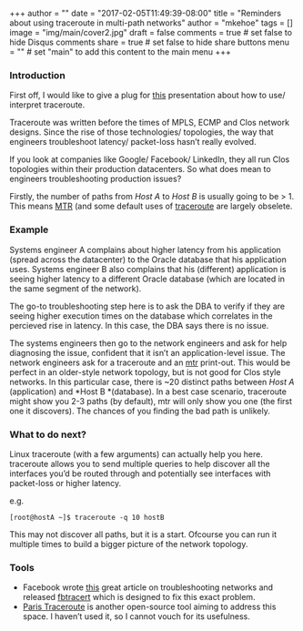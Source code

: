 +++
author = ""
date = "2017-02-05T11:49:39-08:00"
title = "Reminders about using traceroute in multi-path networks"
author = "mkehoe"
tags = []
image = "img/main/cover2.jpg"
draft = false
comments = true     # set false to hide Disqus comments
share = true        # set false to hide share buttons
menu = ""           # set "main" to add this content to the main menu
+++
### Introduction

First off, I would like to give a plug for [this](https://www.nanog.org/meetings/nanog45/presentations/Sunday/RAS_traceroute_N45.pdf) presentation about how to use/ interpret traceroute.

Traceroute was written before the times of MPLS, ECMP and Clos network designs. Since the rise of those technologies/ topologies, the way that engineers troubleshoot latency/ packet-loss hasn’t really evolved.

If you look at companies like Google/ Facebook/ LinkedIn, they all run Clos topologies within their production datacenters. So what does mean to engineers troubleshooting production issues?

Firstly, the number of paths from *Host A* to *Host B* is usually going to be \> 1\. This means [MTR](https://en.wikipedia.org/wiki/MTR_(software)) (and some default uses of [traceroute](https://en.wikipedia.org/wiki/Traceroute) are largely obselete.

### Example

Systems engineer A complains about higher latency from his application (spread across the datacenter) to the Oracle database that his application uses. Systems engineer B also complains that his (different) application is seeing higher latency to a different Oracle database (which are located in the same segment of the network).

The go-to troubleshooting step here is to ask the DBA to verify if they are seeing higher execution times on the database which correlates in the percieved rise in latency. In this case, the DBA says there is no issue.

The systems engineers then go to the network engineers and ask for help diagnosing the issue, confident that it isn’t an application-level issue. The network engineers ask for a traceroute and an [mtr](https://en.wikipedia.org/wiki/MTR_(software)) print-out. This would be perfect in an older-style network topology, but is not good for Clos style networks. In this particular case, there is ~20 distinct paths between *Host A* (application) and *Host B *(database). In a best case scenario, traceroute might show you 2-3 paths (by default), mtr will only show you one (the first one it discovers). The chances of you finding the bad path is unlikely.

### What to do next?

Linux traceroute (with a few arguments) can actually help you here. traceroute allows you to send multiple queries to help discover all the interfaces you’d be routed through and potentially see interfaces with packet-loss or higher latency.

e.g.

`[root@hostA ~]$ traceroute -q 10 hostB`

This may not discover all paths, but it is a start. Ofcourse you can run it multiple times to build a bigger picture of the network topology.

### Tools

* Facebook wrote [this](https://code.facebook.com/posts/1534350660228025/netnorad-troubleshooting-networks-via-end-to-end-probing/) great article on troubleshooting networks and released [fbtracert](https://github.com/facebook/fbtracert) which is designed to fix this exact problem.
* [Paris Traceroute](https://paris-traceroute.net/) is another open-source tool aiming to address this space. I haven’t used it, so I cannot vouch for its usefulness.